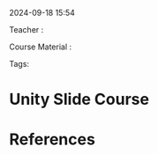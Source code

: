 
2024-09-18 15:54

Teacher : 

Course Material : 

Tags:


# Unity Slide Course




# References





